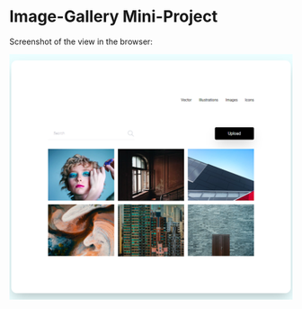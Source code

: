 # Image-Gallery Mini-Project

Screenshot of the view in the browser:

![Alt text](images/image-gallery.png)
